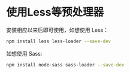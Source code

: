 # 使用Less等预处理器

安装相应以来后即可使用，如想使用 Less：

```sh
npm install less less-loader --save-dev
```

如想使用 Sass:

```sh
npm install node-sass sass-loader --save-dev
```